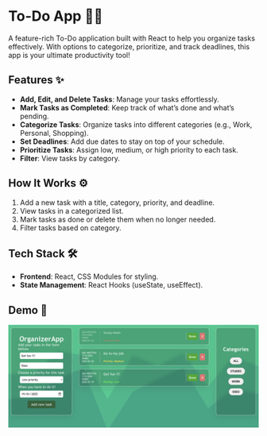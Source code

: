 # To-Do App 📝✅  

A feature-rich To-Do application built with React to help you organize tasks effectively. With options to categorize, prioritize, and track deadlines, this app is your ultimate productivity tool!  

## Features ✨  
- **Add, Edit, and Delete Tasks**: Manage your tasks effortlessly.  
- **Mark Tasks as Completed**: Keep track of what’s done and what’s pending.  
- **Categorize Tasks**: Organize tasks into different categories (e.g., Work, Personal, Shopping).  
- **Set Deadlines**: Add due dates to stay on top of your schedule.  
- **Prioritize Tasks**: Assign low, medium, or high priority to each task.  
- **Filter**: View tasks by category.  

## How It Works ⚙️  
1. Add a new task with a title, category, priority, and deadline.  
2. View tasks in a categorized list.  
3. Mark tasks as done or delete them when no longer needed.  
4. Filter tasks based on category.  

## Tech Stack 🛠️  
- **Frontend**: React, CSS Modules for styling.  
- **State Management**: React Hooks (useState, useEffect).  

## Demo 🚀  
![App Demo](./src/assets/demo.png)

